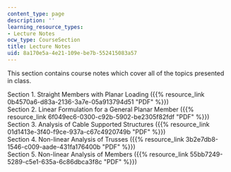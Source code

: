 ```yaml
---
content_type: page
description: ''
learning_resource_types:
- Lecture Notes
ocw_type: CourseSection
title: Lecture Notes
uid: 8a170e5a-4e21-109e-be7b-552415083a57
---
```


This section contains course notes which cover all of the topics presented in class.

Section 1. Straight Members with Planar Loading ({{% resource_link 0b4570a6-d83a-2136-3a7e-05a913794d51 "PDF" %}})  
Section 2. Linear Formulation for a General Planar Member ({{% resource_link 6f049ec6-0300-c92b-5902-be2305f82fdf "PDF" %}})  
Section 3. Analysis of Cable Supported Structures ({{% resource_link 01d1413e-3f40-f9ce-937a-c67c4920749b "PDF" %}})  
Section 4. Non-linear Analysis of Trusses ({{% resource_link 3b2e7db8-1546-c009-aade-431fa176400b "PDF" %}})  
Section 5. Non-linear Analysis of Members ({{% resource_link 55bb7249-5289-c5e1-635a-6c86dbca3f8c "PDF" %}})